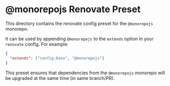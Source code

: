 # @monorepojs Renovate Preset

This directory contains the renovate config preset for the `@monorepojs` monorepo.

It can be used by appending `@monorepojs` to the `extends` option in your `renovate` config. For example:

```json
{
  "extends": ["config:base", "@monorepojs"]
}
```

This preset ensures that dependencies from the `@monorepojs` monorepo will be upgraded at the same time (in same branch/PR).

